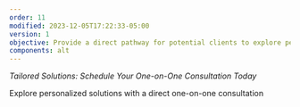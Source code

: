 ```yaml
---
order: 11
modified: 2023-12-05T17:22:33-05:00
version: 1
objective: Provide a direct pathway for potential clients to explore personalized solutions, encouraging deeper engagement.
components: alt
---
```

_Tailored Solutions: Schedule Your One-on-One Consultation Today_

Explore personalized solutions with a direct one-on-one consultation